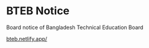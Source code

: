 # BTEB Notice

Board notice of Bangladesh Technical Education Board

[bteb.netlify.app/](https://bteb.netlify.app/)
